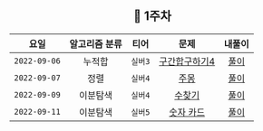 
<div align="center">
  
  ## 📅 1주차

| 요일 | 알고리즘 분류 | 티어  | 문제| 내풀이 |
| :---: | :---: | :---: | :---: | :---:|
|`2022-09-06`| 누적합 | `실버3` | [구간합구하기4](https://www.acmicpc.net/problem/11659) | [풀이](https://github.com/jangwon3828/Algorithm_Competition-Study/blob/woohyeon/1%EC%A3%BC%EC%B0%A8/1%EC%A3%BC%EC%B0%A8_%EC%9A%B0%ED%98%84/%EA%B5%AC%EA%B0%84%20%ED%95%A9%20%EA%B5%AC%ED%95%98%EA%B8%B0%204.java) |
|`2022-09-07`| 정렬 | `실버4` | [주몽](https://www.acmicpc.net/problem/1940) | [풀이](https://github.com/jangwon3828/Algorithm_Competition-Study/blob/woohyeon/1%EC%A3%BC%EC%B0%A8/1%EC%A3%BC%EC%B0%A8_%EC%9A%B0%ED%98%84/%EC%A3%BC%EB%AA%BD.java) |
|`2022-09-09`| 이분탐색 | `실버4` | [수찾기](https://www.acmicpc.net/problem/1920) | [풀이](https://github.com/jangwon3828/Algorithm_Competition-Study/blob/woohyeon/1%EC%A3%BC%EC%B0%A8/1%EC%A3%BC%EC%B0%A8_%EC%9A%B0%ED%98%84/%EC%88%98%20%EC%B0%BE%EA%B8%B0.java) |
|`2022-09-11`| 이분탐색 | `실버5` | [숫자 카드](https://www.acmicpc.net/problem/10815) | [풀이](https://github.com/jangwon3828/Algorithm_Competition-Study/blob/woohyeon/1%EC%A3%BC%EC%B0%A8/1%EC%A3%BC%EC%B0%A8_%EC%9A%B0%ED%98%84/%EC%88%AB%EC%9E%90%20%EC%B9%B4%EB%93%9C.java) |
</div>
